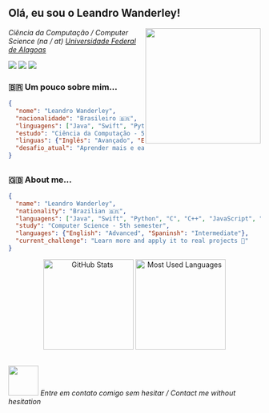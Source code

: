 <h2> Olá, eu sou o Leandro Wanderley!</h2>
<img align='right' src="https://user-images.githubusercontent.com/74038190/229223263-cf2e4b07-2615-4f87-9c38-e37600f8381a.gif" width="230">
<p><em>Ciência da Computação / Computer Science  (na / at) <a href="https://ufal.br/">Universidade Federal de Alagoas</a></br></em></p>

<div> 
  <a href="https://instagram.com/leandrowcavalcante" target="_blank"><img src="https://img.shields.io/badge/-Instagram-%23E4405F?style=for-the-badge&logo=instagram&logoColor=white" target="_blank"></a>
  <a href = "mailto:devleandromcz@gmail.com"><img src="https://img.shields.io/badge/-Gmail-%23333?style=for-the-badge&logo=gmail&logoColor=white" target="_blank"></a>
  <a href="https://www.linkedin.com/in/leandro-wanderley/" target="_blank"><img src="https://img.shields.io/badge/-LinkedIn-%230077B5?style=for-the-badge&logo=linkedin&logoColor=white" target="_blank"></a> 
</div>



<h3> 🇧🇷 Um pouco sobre mim... </h3>

```json
{
  "nome": "Leandro Wanderley",
  "nacionalidade": "Brasileiro 🇧🇷",
  "linguagens": ["Java", "Swift", "Python", "GeminiAPI"],
  "estudo": "Ciência da Computação - 5º período",
  "linguas": {"Inglês": "Avançado", "Espanhol": "Intermediário"},
  "desafio_atual": "Aprender mais e eaplicar em projetos reais 🍎"
}
```

##

<h3> 🇬🇧 About me... </h3>

```json
{
  "name": "Leandro Wanderley",
  "nationality": "Brazilian 🇧🇷",
  "languagens": ["Java", "Swift", "Python", "C", "C++", "JavaScript", "GeminiAPI"],
  "study": "Computer Science - 5th semester",
  "languages": {"English": "Advanced", "Spaninsh": "Intermediate"},
  "current_challenge": "Learn more and apply it to real projects 🍎"
}
```

<p align="center">   <img height="180rem" alt="GitHub Stats" src="https://github-readme-stats.vercel.app/api?username=leandrowanderley&show_icons=true&theme=dark&bg_color=0d1117&border_radius=15&border_color=0d1117&count_private=true&rank_icon=github"/>   <img height="180rem" alt="Most Used Languages" src="https://github-readme-stats.vercel.app/api/top-langs/?username=leandrowanderley&langs_count=5&layout=compact&theme=dark&bg_color=0d1117&border_radius=15&border_color=0d1117"/> </p>

##

<img src=https://media.tenor.com/MsDITCC1W7oAAAAi/club-penguin.gif width="60"> <em> Entre em contato comigo sem hesitar / Contact me without hesitation </em>

